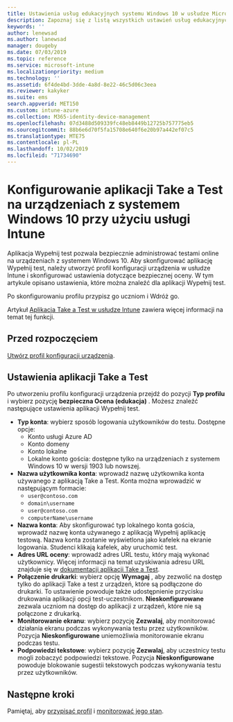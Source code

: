 ```yaml
---
title: Ustawienia usług edukacyjnych systemu Windows 10 w usłudze Microsoft Intune — Azure | Microsoft Docs
description: Zapoznaj się z listą wszystkich ustawień usług edukacyjnych dla urządzeń z systemem Windows 10. Używaj tych ustawień w profilu konfiguracji urządzenia z aplikacją Take a Test, wybieraj sposób logowania użytkowników lub uczniów, monitoruj ekran podczas testu i wykonuj inne czynności w usłudze Intune.
keywords: ''
author: lenewsad
ms.author: lanewsad
manager: dougeby
ms.date: 07/03/2019
ms.topic: reference
ms.service: microsoft-intune
ms.localizationpriority: medium
ms.technology: ''
ms.assetid: 6f4de4bd-3dde-4a8d-8e22-46c5d06c3eea
ms.reviewer: kakyker
ms.suite: ems
search.appverid: MET150
ms.custom: intune-azure
ms.collection: M365-identity-device-management
ms.openlocfilehash: 07d3488d509339fc48eb8449b12725b757775eb5
ms.sourcegitcommit: 88b6e6d70f5fa15708e640f6e20b97a442ef07c5
ms.translationtype: MTE75
ms.contentlocale: pl-PL
ms.lasthandoff: 10/02/2019
ms.locfileid: "71734690"
---
```

# <a name="configure-the-take-a-test-app-on-windows-10-devices-using-intune"></a>Konfigurowanie aplikacji Take a Test na urządzeniach z systemem Windows 10 przy użyciu usługi Intune

Aplikacja Wypełnij test pozwala bezpiecznie administrować testami online na urządzeniach z systemem Windows 10. Aby skonfigurować aplikację Wypełnij test, należy utworzyć profil konfiguracji urządzenia w usłudze Intune i skonfigurować ustawienia dotyczące bezpiecznej oceny. W tym artykule opisano ustawienia, które można znaleźć dla aplikacji Wypełnij test. 

Po skonfigurowaniu profilu przypisz go uczniom i Wdróż go. 

Artykuł [Aplikacja Take a Test w usłudze Intune](education-settings-configure.md) zawiera więcej informacji na temat tej funkcji.

## <a name="before-you-begin"></a>Przed rozpoczęciem

[Utwórz profil konfiguracji urządzenia](education-settings-configure.md#create-a-device-profile).

## <a name="take-a-test-settings"></a>Ustawienia aplikacji Take a Test
Po utworzeniu profilu konfiguracji urządzenia przejdź do pozycji **Typ profilu** i wybierz pozycję **bezpieczna Ocena (edukacja)** . Możesz znaleźć następujące ustawienia aplikacji Wypełnij test. 


- **Typ konta**: wybierz sposób logowania użytkowników do testu. Dostępne opcje:
  - Konto usługi Azure AD
  - Konto domeny
  - Konto lokalne
  - Lokalne konto gościa: dostępne tylko na urządzeniach z systemem Windows 10 w wersji 1903 lub nowszej.    
- **Nazwa użytkownika konta**: wprowadź nazwę użytkownika konta używanego z aplikacją Take a Test. Konta można wprowadzić w następującym formacie:
  - `user@contoso.com`
  - `domain\username`
  - `user@contoso.com`
  - `computerName\username`
- **Nazwa konta**: Aby skonfigurować typ lokalnego konta gościa, wprowadź nazwę konta używanego z aplikacją Wypełnij aplikację testową. Nazwa konta zostanie wyświetlona jako kafelek na ekranie logowania. Studenci klikają kafelek, aby uruchomić test.  
- **Adres URL oceny**: wprowadź adres URL testu, który mają wykonać użytkownicy. Więcej informacji na temat uzyskiwania adresu URL znajduje się w [dokumentacji aplikacji Take a Test](https://docs.microsoft.com/education/windows/take-tests-in-windows-10).
- **Połączenie drukarki**: wybierz opcję **Wymagaj** , aby zezwolić na dostęp tylko do aplikacji Take a test z urządzeń, które są podłączone do drukarki. To ustawienie powoduje także udostępnienie przycisku drukowania aplikacji opcji test-uczestnikom. **Nieskonfigurowane** zezwala uczniom na dostęp do aplikacji z urządzeń, które nie są połączone z drukarką.  
- **Monitorowanie ekranu**: wybierz pozycję **Zezwalaj**, aby monitorować działania ekranu podczas wykonywania testu przez użytkowników. Pozycja **Nieskonfigurowane** uniemożliwia monitorowanie ekranu podczas testu.
- **Podpowiedzi tekstowe**: wybierz pozycję **Zezwalaj**, aby uczestnicy testu mogli zobaczyć podpowiedzi tekstowe. Pozycja **Nieskonfigurowane** powoduje blokowanie sugestii tekstowych podczas wykonywania testu przez użytkowników.

## <a name="next-steps"></a>Następne kroki

Pamiętaj, aby [przypisać profil](device-profile-assign.md) i [monitorować jego stan](device-profile-monitor.md).
